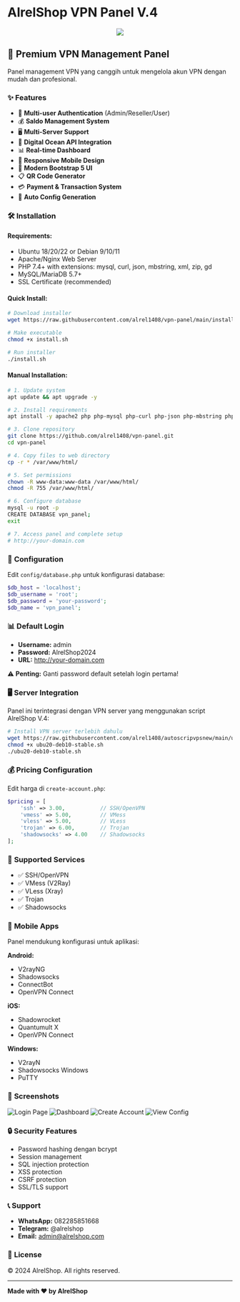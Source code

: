 # AlrelShop VPN Panel V.4

<p align="center">
<img src="https://readme-typing-svg.herokuapp.com?color=%2336BCF7&center=true&vCenter=true&lines=A+L+R+E+L+S+H+O+P++V+P+N++P+A+N+E+L" />
</p>

## 🚀 **Premium VPN Management Panel**

Panel management VPN yang canggih untuk mengelola akun VPN dengan mudah dan profesional.

### ✨ **Features**

- 🔐 **Multi-user Authentication** (Admin/Reseller/User)
- 💰 **Saldo Management System**
- 🖥️ **Multi-Server Support** 
- 🔗 **Digital Ocean API Integration**
- 📊 **Real-time Dashboard**
- 📱 **Responsive Mobile Design**
- 🎨 **Modern Bootstrap 5 UI**
- 📋 **QR Code Generator**
- 💳 **Payment & Transaction System**
- 🔄 **Auto Config Generation**

### 🛠️ **Installation**

#### **Requirements:**
- Ubuntu 18/20/22 or Debian 9/10/11
- Apache/Nginx Web Server
- PHP 7.4+ with extensions: mysql, curl, json, mbstring, xml, zip, gd
- MySQL/MariaDB 5.7+
- SSL Certificate (recommended)

#### **Quick Install:**
```bash
# Download installer
wget https://raw.githubusercontent.com/alrel1408/vpn-panel/main/install.sh

# Make executable
chmod +x install.sh

# Run installer
./install.sh
```

#### **Manual Installation:**
```bash
# 1. Update system
apt update && apt upgrade -y

# 2. Install requirements
apt install -y apache2 php php-mysql php-curl php-json php-mbstring php-xml php-zip php-gd mysql-server

# 3. Clone repository
git clone https://github.com/alrel1408/vpn-panel.git
cd vpn-panel

# 4. Copy files to web directory
cp -r * /var/www/html/

# 5. Set permissions
chown -R www-data:www-data /var/www/html/
chmod -R 755 /var/www/html/

# 6. Configure database
mysql -u root -p
CREATE DATABASE vpn_panel;
exit

# 7. Access panel and complete setup
# http://your-domain.com
```

### 🔧 **Configuration**

Edit `config/database.php` untuk konfigurasi database:

```php
$db_host = 'localhost';
$db_username = 'root';
$db_password = 'your-password';
$db_name = 'vpn_panel';
```

### 📊 **Default Login**

- **Username:** admin
- **Password:** AlrelShop2024
- **URL:** http://your-domain.com

⚠️ **Penting:** Ganti password default setelah login pertama!

### 🖥️ **Server Integration**

Panel ini terintegrasi dengan VPN server yang menggunakan script AlrelShop V.4:

```bash
# Install VPN server terlebih dahulu
wget https://raw.githubusercontent.com/alrel1408/autoscripvpsnew/main/ubu20-deb10-stable.sh
chmod +x ubu20-deb10-stable.sh
./ubu20-deb10-stable.sh
```

### 💰 **Pricing Configuration**

Edit harga di `create-account.php`:

```php
$pricing = [
    'ssh' => 3.00,           // SSH/OpenVPN
    'vmess' => 5.00,         // VMess
    'vless' => 5.00,         // VLess  
    'trojan' => 6.00,        // Trojan
    'shadowsocks' => 4.00    // Shadowsocks
];
```

### 🔗 **Supported Services**

- ✅ SSH/OpenVPN
- ✅ VMess (V2Ray)
- ✅ VLess (Xray)  
- ✅ Trojan
- ✅ Shadowsocks

### 📱 **Mobile Apps**

Panel mendukung konfigurasi untuk aplikasi:

**Android:**
- V2rayNG
- Shadowsocks
- ConnectBot
- OpenVPN Connect

**iOS:**
- Shadowrocket
- Quantumult X
- OpenVPN Connect

**Windows:**
- V2rayN
- Shadowsocks Windows
- PuTTY

### 🎨 **Screenshots**

![Login Page](https://via.placeholder.com/800x400?text=Login+Page)
![Dashboard](https://via.placeholder.com/800x400?text=Dashboard)
![Create Account](https://via.placeholder.com/800x400?text=Create+Account)
![View Config](https://via.placeholder.com/800x400?text=View+Config)

### 🔒 **Security Features**

- Password hashing dengan bcrypt
- Session management
- SQL injection protection
- XSS protection
- CSRF protection
- SSL/TLS support

### 📞 **Support**

- **WhatsApp:** 082285851668
- **Telegram:** @alrelshop
- **Email:** admin@alrelshop.com

### 📄 **License**

© 2024 AlrelShop. All rights reserved.

---

**Made with ❤️ by AlrelShop**